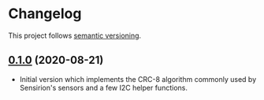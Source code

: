 # Changelog

This project follows [semantic versioning](https://semver.org/).

## [0.1.0] (2020-08-21)

 * Initial version which implements the CRC-8 algorithm commonly used by
   Sensirion's sensors and a few I2C helper functions.

[0.1.0]: https://github.com/Sensirion/sensirion-i2c-rs/tags/0.1.0

